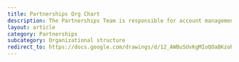```yaml
---
title: Partnerships Org Chart
description: The Partnerships Team is responsible for account management, business development, partner success, outreach, and user support.
layout: article
category: Partnerships
subcategory: Organizational structure
redirect_to: https://docs.google.com/drawings/d/12_AWBuSUvKgMIoQOaBKzohORCOOAdoTpGSN8VwQruPA/edit?usp=sharing
---
```

